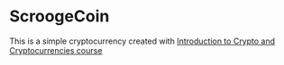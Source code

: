 # ScroogeCoin
This is a simple cryptocurrency created with [Introduction to Crypto and Cryptocurrencies course](https://www.coursera.org/learn/cryptocurrency/)
